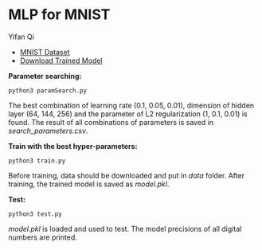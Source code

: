 # MLP for MNIST
Yifan Qi

- [MNIST Dataset](http://yann.lecun.com/exdb/mnist/)
- [Download Trained Model](https://drive.google.com/file/d/18BsUgZH_7KnEQq-Qi-wwPO9qdiSRCYDH/view?usp=sharing)


**Parameter searching:**
```
python3 paramSearch.py
```
The best combination of learning rate (0.1, 0.05, 0.01), dimension of hidden layer (64, 144, 256) and the parameter of L2 regularization (1, 0.1, 0.01) is found. The result of all combinations of parameters is saved in *search_parameters.csv*.

**Train with the best hyper-parameters:**
```
python3 train.py
```
Before training, data should be downloaded and put in *data* folder. After training, the trained model is saved as *model.pkl*.

**Test:**
```
python3 test.py
```
*model.pkl* is loaded and used to test. The model precisions of all digital numbers are printed. 